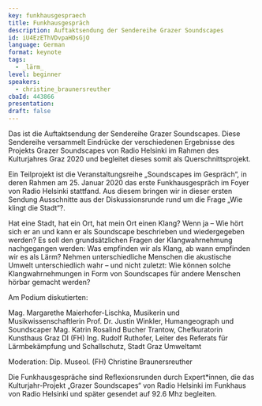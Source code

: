 ```yaml
---
key: funkhausgespraech
title: Funkhausgespräch
description: Auftaktsendung der Sendereihe Grazer Soundscapes
id: iU4EzEThVDvpaHDsGjO
language: German
format: keynote
tags:
  - _lärm_
level: beginner
speakers:
  - christine_braunersreuther
cbaId: 443866
presentation: 
draft: false
---
```


Das ist die Auftaktsendung der Sendereihe Grazer Soundscapes. Diese Sendereihe versammelt Eindrücke der verschiedenen Ergebnisse des Projekts Grazer Soundscapes von Radio Helsinki im Rahmen des Kulturjahres Graz 2020 und begleitet dieses somit als Querschnittsprojekt.

Ein Teilprojekt ist die Veranstaltungsreihe „Soundscapes im Gespräch“, in deren Rahmen am 25. Januar 2020 das erste Funkhausgespräch im Foyer von Radio Helsinki stattfand. Aus diesem bringen wir in dieser ersten Sendung Ausschnitte aus der Diskussionsrunde rund um die Frage „Wie klingt die Stadt“?.

Hat eine Stadt, hat ein Ort, hat mein Ort einen Klang? Wenn ja – Wie hört sich er an und kann er als Soundscape beschrieben und wiedergegeben werden? Es soll den grundsätzlichen Fragen der Klangwahrnehmung nachgegangen werden: Was empfinden wir als Klang, ab wann empfinden wir es als Lärm? Nehmen unterschiedliche Menschen die akustische Umwelt unterschiedlich wahr – und nicht zuletzt: Wie können solche Klangwahrnehmungen in Form von Soundscapes für andere Menschen hörbar gemacht werden?

Am Podium diskutierten:

Mag. Margarethe Maierhofer-Lischka, Musikerin und Musikwissenschaftlerin
Prof. Dr. Justin Winkler, Humangeograph und Soundscaper
Mag. Katrin Rosalind Bucher Trantow, Chefkuratorin Kunsthaus Graz
DI (FH) Ing. Rudolf Ruthofer, Leiter des Referats für Lärmbekämpfung und Schallschutz, Stadt Graz Umweltamt

Moderation: Dip. Museol. (FH) Christine Braunersreuther

Die Funkhausgespräche sind Reflexionsrunden durch Expert*innen, die das Kulturjahr-Projekt „Grazer Soundscapes“ von Radio Helsinki im Funkhaus von Radio Helsinki und später gesendet auf 92.6 Mhz begleiten.
